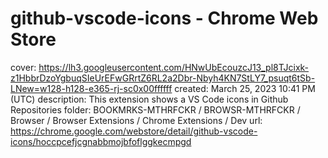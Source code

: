# github-vscode-icons - Chrome Web Store

cover: https://lh3.googleusercontent.com/HNwUbEcouzcJ13_pl8TJcixk-z1HbbrDzoYgbuqSIeUrEFwGRrtZ6RL2a2Dbr-Nbyh4KN7StLY7_psuqt6tSb-LNew=w128-h128-e365-rj-sc0x00ffffff
created: March 25, 2023 10:41 PM (UTC)
description: This extension shows a VS Code icons in Github Repositories
folder: BOOKMRKS-MTHRFCKR / BROWSR-MTHRFCKR / Browser / Browser Extensions / Chrome Extensions / Dev
url: https://chrome.google.com/webstore/detail/github-vscode-icons/hoccpcefjcgnabbmojbfoflggkecmpgd